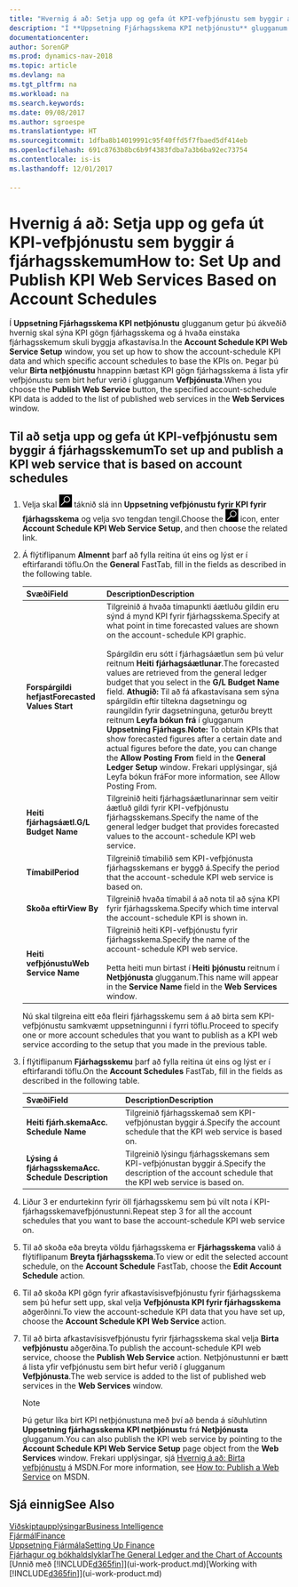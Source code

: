 ```yaml
---
title: "Hvernig á að: Setja upp og gefa út KPI-vefþjónustu sem byggir á fjárhagsskemum"
description: "Í **Uppsetning Fjárhagsskema KPI netþjónustu** glugganum getur þú ákveðið hvernig skal sýna KPI gögn fjárhagsskema og á hvaða einstaka fjárhagsskemum skuli byggja afkastavísa."
documentationcenter: 
author: SorenGP
ms.prod: dynamics-nav-2018
ms.topic: article
ms.devlang: na
ms.tgt_pltfrm: na
ms.workload: na
ms.search.keywords: 
ms.date: 09/08/2017
ms.author: sgroespe
ms.translationtype: HT
ms.sourcegitcommit: 1dfba8b14019991c95f40ffd5f7fbaed5df414eb
ms.openlocfilehash: 691c8763b8bc6b9f4383fdba7a3b6ba92ec73754
ms.contentlocale: is-is
ms.lasthandoff: 12/01/2017

---
```

# <a name="how-to-set-up-and-publish-kpi-web-services-based-on-account-schedules"></a><span data-ttu-id="44a29-103">Hvernig á að: Setja upp og gefa út KPI-vefþjónustu sem byggir á fjárhagsskemum</span><span class="sxs-lookup"><span data-stu-id="44a29-103">How to: Set Up and Publish KPI Web Services Based on Account Schedules</span></span>
<span data-ttu-id="44a29-104">Í **Uppsetning Fjárhagsskema KPI netþjónustu** glugganum getur þú ákveðið hvernig skal sýna KPI gögn fjárhagsskema og á hvaða einstaka fjárhagsskemum skuli byggja afkastavísa.</span><span class="sxs-lookup"><span data-stu-id="44a29-104">In the **Account Schedule KPI Web Service Setup** window, you set up how to show the account-schedule KPI data and which specific account schedules to base the KPIs on.</span></span> <span data-ttu-id="44a29-105">Þegar þú velur **Birta netþjónustu** hnappinn bætast KPI gögn fjárhagsskema á lista yfir vefþjónustu sem birt hefur verið í glugganum **Vefþjónusta**.</span><span class="sxs-lookup"><span data-stu-id="44a29-105">When you choose the **Publish Web Service** button, the specified account-schedule KPI data is added to the list of published web services in the **Web Services** window.</span></span>  

## <a name="to-set-up-and-publish-a-kpi-web-service-that-is-based-on-account-schedules"></a><span data-ttu-id="44a29-106">Til að setja upp og gefa út KPI-vefþjónustu sem byggir á fjárhagsskemum</span><span class="sxs-lookup"><span data-stu-id="44a29-106">To set up and publish a KPI web service that is based on account schedules</span></span>  

1.  <span data-ttu-id="44a29-107">Velja skal ![Leit að síðu eða skýrslu](media/ui-search/search_small.png "Leit að síðu eða skýrslu táknið") táknið slá inn **Uppsetning vefþjónustu fyrir KPI fyrir fjárhagsskema** og velja svo tengdan tengil.</span><span class="sxs-lookup"><span data-stu-id="44a29-107">Choose the ![Search for Page or Report](media/ui-search/search_small.png "Search for Page or Report icon") icon, enter **Account Schedule KPI Web Service Setup**, and then choose the related link.</span></span>  
2.  <span data-ttu-id="44a29-108">Á flýtiflipanum **Almennt** þarf að fylla reitina út eins og lýst er í eftirfarandi töflu.</span><span class="sxs-lookup"><span data-stu-id="44a29-108">On the **General** FastTab, fill in the fields as described in the following table.</span></span>  

    |<span data-ttu-id="44a29-109">Svæði</span><span class="sxs-lookup"><span data-stu-id="44a29-109">Field</span></span>|<span data-ttu-id="44a29-110">Description</span><span class="sxs-lookup"><span data-stu-id="44a29-110">Description</span></span>|  
    |---------------------------------|---------------------------------------|  
    |<span data-ttu-id="44a29-111">**Forspárgildi hefjast**</span><span class="sxs-lookup"><span data-stu-id="44a29-111">**Forecasted Values Start**</span></span>|<span data-ttu-id="44a29-112">Tilgreinið á hvaða tímapunkti áætluðu gildin eru sýnd á mynd KPI fyrir fjárhagsskema.</span><span class="sxs-lookup"><span data-stu-id="44a29-112">Specify at what point in time forecasted values are shown on the account-schedule KPI graphic.</span></span><br /><br /> <span data-ttu-id="44a29-113">Spárgildin eru sótt í fjárhagsáætlun sem þú velur reitnum **Heiti fjárhagsáætlunar**.</span><span class="sxs-lookup"><span data-stu-id="44a29-113">The forecasted values are retrieved from the general ledger budget that you select in the **G/L Budget Name** field.</span></span> <span data-ttu-id="44a29-114">**Athugið:** Til að fá afkastavísana sem sýna spárgildin eftir tiltekna dagsetningu og raungildin fyrir dagsetninguna, geturðu breytt reitnum **Leyfa bókun frá** í glugganum **Uppsetning Fjárhags**.</span><span class="sxs-lookup"><span data-stu-id="44a29-114">**Note:**  To obtain KPIs that show forecasted figures after a certain date and actual figures before the date, you can change the **Allow Posting From** field in the **General Ledger Setup** window.</span></span> <span data-ttu-id="44a29-115">Frekari upplýsingar, sjá Leyfa bókun frá</span><span class="sxs-lookup"><span data-stu-id="44a29-115">For more information, see Allow Posting From.</span></span>|  
    |<span data-ttu-id="44a29-116">**Heiti fjárhagsáætl.**</span><span class="sxs-lookup"><span data-stu-id="44a29-116">**G/L Budget Name**</span></span>|<span data-ttu-id="44a29-117">Tilgreinið heiti fjárhagsáætlunarinnar sem veitir áætluð gildi fyrir KPI-vefþjónustu fjárhagsskemans.</span><span class="sxs-lookup"><span data-stu-id="44a29-117">Specify the name of the general ledger budget that provides forecasted values to the account-schedule KPI web service.</span></span>|  
    |<span data-ttu-id="44a29-118">**Tímabil**</span><span class="sxs-lookup"><span data-stu-id="44a29-118">**Period**</span></span>|<span data-ttu-id="44a29-119">Tilgreinið tímabilið sem KPI-vefþjónusta fjárhagsskemans er byggð á.</span><span class="sxs-lookup"><span data-stu-id="44a29-119">Specify the period that the account-schedule KPI web service is based on.</span></span>|  
    |<span data-ttu-id="44a29-120">**Skoða eftir**</span><span class="sxs-lookup"><span data-stu-id="44a29-120">**View By**</span></span>|<span data-ttu-id="44a29-121">Tilgreinið hvaða tímabil á að nota til að sýna KPI fyrir fjárhagsskema.</span><span class="sxs-lookup"><span data-stu-id="44a29-121">Specify which time interval the account-schedule KPI is shown in.</span></span>|  
    |<span data-ttu-id="44a29-122">**Heiti vefþjónustu**</span><span class="sxs-lookup"><span data-stu-id="44a29-122">**Web Service Name**</span></span>|<span data-ttu-id="44a29-123">Tilgreinið heiti KPI-vefþjónustu fyrir fjárhagsskema.</span><span class="sxs-lookup"><span data-stu-id="44a29-123">Specify the name of the account-schedule KPI web service.</span></span><br /><br /> <span data-ttu-id="44a29-124">Þetta heiti mun birtast í **Heiti þjónustu** reitnum í **Netþjónusta** glugganum.</span><span class="sxs-lookup"><span data-stu-id="44a29-124">This name will appear in the **Service Name** field in the **Web Services** window.</span></span>|  

    <span data-ttu-id="44a29-125">Nú skal tilgreina eitt eða fleiri fjárhagsskemu sem á að birta sem KPI-vefþjónustu samkvæmt uppsetningunni í fyrri töflu.</span><span class="sxs-lookup"><span data-stu-id="44a29-125">Proceed to specify one or more account schedules that you want to publish as a KPI web service according to the setup that you made in the previous table.</span></span>  

3.  <span data-ttu-id="44a29-126">Í flýtiflipanum **Fjárhagsskemu** þarf að fylla reitina út eins og lýst er í eftirfarandi töflu.</span><span class="sxs-lookup"><span data-stu-id="44a29-126">On the **Account Schedules** FastTab, fill in the fields as described in the following table.</span></span>  

    |<span data-ttu-id="44a29-127">Svæði</span><span class="sxs-lookup"><span data-stu-id="44a29-127">Field</span></span>|<span data-ttu-id="44a29-128">Description</span><span class="sxs-lookup"><span data-stu-id="44a29-128">Description</span></span>|  
    |---------------------------------|---------------------------------------|  
    |<span data-ttu-id="44a29-129">**Heiti fjárh.skema**</span><span class="sxs-lookup"><span data-stu-id="44a29-129">**Acc. Schedule Name**</span></span>|<span data-ttu-id="44a29-130">Tilgreinið fjárhagsskemað sem KPI-vefþjónustan byggir á.</span><span class="sxs-lookup"><span data-stu-id="44a29-130">Specify the account schedule that the KPI web service is based on.</span></span>|  
    |<span data-ttu-id="44a29-131">**Lýsing á fjárhagsskema**</span><span class="sxs-lookup"><span data-stu-id="44a29-131">**Acc. Schedule Description**</span></span>|<span data-ttu-id="44a29-132">Tilgreinið lýsingu fjárhagsskemans sem KPI-vefþjónustan byggir á.</span><span class="sxs-lookup"><span data-stu-id="44a29-132">Specify the description of the account schedule that the KPI web service is based on.</span></span>|  

4.  <span data-ttu-id="44a29-133">Liður 3 er endurtekinn fyrir öll fjárhagsskemu sem þú vilt nota í KPI-fjárhagsskemavefþjónustunni.</span><span class="sxs-lookup"><span data-stu-id="44a29-133">Repeat step 3 for all the account schedules that you want to base the account-schedule KPI web service on.</span></span>  
5.  <span data-ttu-id="44a29-134">Til að skoða eða breyta völdu fjárhagsskema er **Fjárhagsskema** valið á flýtiflipanum **Breyta fjárhagsskema**.</span><span class="sxs-lookup"><span data-stu-id="44a29-134">To view or edit the selected account schedule, on the **Account Schedule** FastTab, choose the **Edit Account Schedule** action.</span></span>  
6.  <span data-ttu-id="44a29-135">Til að skoða KPI gögn fyrir afkastavísisvefþjónustu fyrir fjárhagsskema sem þú hefur sett upp, skal velja **Vefþjónusta KPI fyrir fjárhagsskema** aðgerðinni.</span><span class="sxs-lookup"><span data-stu-id="44a29-135">To view the account-schedule KPI data that you have set up, choose the **Account Schedule KPI Web Service** action.</span></span>  
7.  <span data-ttu-id="44a29-136">Til að birta afkastavísisvefþjónustu fyrir fjárhagsskema skal velja **Birta vefþjónustu** aðgerðina.</span><span class="sxs-lookup"><span data-stu-id="44a29-136">To publish the account-schedule KPI web service, choose the **Publish Web Service** action.</span></span> <span data-ttu-id="44a29-137">Netþjónustunni er bætt á lista yfir vefþjónustu sem birt hefur verið í glugganum **Vefþjónusta**.</span><span class="sxs-lookup"><span data-stu-id="44a29-137">The web service is added to the list of published web services in the **Web Services** window.</span></span>  

    > [!NOTE]  
    >  <span data-ttu-id="44a29-138">Þú getur líka birt KPI netþjónustuna með því að benda á síðuhlutinn **Uppsetning fjárhagsskema KPI netþjónustu** frá **Netþjónusta** glugganum.</span><span class="sxs-lookup"><span data-stu-id="44a29-138">You can also publish the KPI web service by pointing to the **Account Schedule KPI Web Service Setup** page object from the **Web Services** window.</span></span> <span data-ttu-id="44a29-139">Frekari upplýsingar, sjá [Hvernig á að: Birta vefþjónustu](https://msdn.microsoft.com/en-us/library/dd338978.aspx) á MSDN.</span><span class="sxs-lookup"><span data-stu-id="44a29-139">For more information, see [How to: Publish a Web Service](https://msdn.microsoft.com/en-us/library/dd338978.aspx) on MSDN.</span></span>  

## <a name="see-also"></a><span data-ttu-id="44a29-140">Sjá einnig</span><span class="sxs-lookup"><span data-stu-id="44a29-140">See Also</span></span>  
[<span data-ttu-id="44a29-141">Viðskiptaupplýsingar</span><span class="sxs-lookup"><span data-stu-id="44a29-141">Business Intelligence</span></span>](bi.md)  
[<span data-ttu-id="44a29-142">Fjármál</span><span class="sxs-lookup"><span data-stu-id="44a29-142">Finance</span></span>](finance.md)  
[<span data-ttu-id="44a29-143">Uppsetning Fjármála</span><span class="sxs-lookup"><span data-stu-id="44a29-143">Setting Up Finance</span></span>](finance-setup-finance.md)  
[<span data-ttu-id="44a29-144">Fjárhagur og bókhaldslyklar</span><span class="sxs-lookup"><span data-stu-id="44a29-144">The General Ledger and the Chart of Accounts</span></span>](finance-general-ledger.md)  
<span data-ttu-id="44a29-145">[Unnið með [!INCLUDE[d365fin](includes/d365fin_md.md)]](ui-work-product.md)</span><span class="sxs-lookup"><span data-stu-id="44a29-145">[Working with [!INCLUDE[d365fin](includes/d365fin_md.md)]](ui-work-product.md)</span></span>

